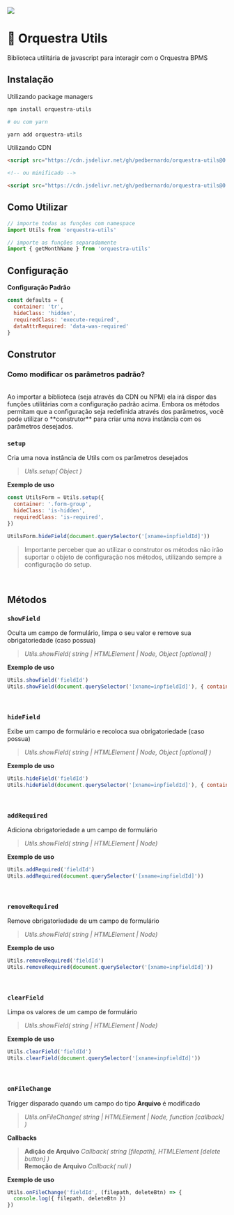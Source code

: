 [![](https://data.jsdelivr.com/v1/package/gh/pedbernardo/orquestra-utils/badge)](https://www.jsdelivr.com/package/gh/pedbernardo/orquestra-utils)
# 📎 Orquestra Utils
Biblioteca utilitária de javascript para interagir com o Orquestra BPMS

## Instalação
Utilizando package managers

```bash
npm install orquestra-utils

# ou com yarn

yarn add orquestra-utils
```

Utilizando CDN
```html
<script src="https://cdn.jsdelivr.net/gh/pedbernardo/orquestra-utils@0.5.6/dist/orquestra-utils.js"></script>

<!-- ou minificado -->

<script src="https://cdn.jsdelivr.net/gh/pedbernardo/orquestra-utils@0.5.6/dist/orquestra-utils.min.js"></script>
```


## Como Utilizar

```js
// importe todas as funções com namespace
import Utils from 'orquestra-utils'

// importe as funções separadamente
import { getMonthName } from 'orquestra-utils'
```

## Configuração

**Configuração Padrão**
```js
const defaults = {
  container: 'tr',
  hideClass: 'hidden',
  requiredClass: 'execute-required',
  dataAttrRequired: 'data-was-required'
}
```
## Construtor

### Como modificar os parâmetros padrão?
<br>
Ao importar a biblioteca (seja através da CDN ou NPM) ela irá dispor das funções utilitárias com a configuração padrão acima. Embora os métodos permitam que a configuração seja redefinida através dos parâmetros, você pode utilizar o **construtor** para criar uma nova instância com os parâmetros desejados.
<br>

### `setup`
Cria uma nova instância de Utils com os parâmetros desejados

> _Utils.setup( Object )_

**Exemplo de uso**
```js
const UtilsForm = Utils.setup({
  container: '.form-group',
  hideClass: 'is-hidden',
  requiredClass: 'is-required',
})

UtilsForm.hideField(document.querySelector('[xname=inpfieldId]'))
```

> Importante perceber que ao utilizar o construtor os métodos não irão suportar o objeto de configuração nos métodos, utilizando sempre a configuração do setup.

<br>

## Métodos

### `showField`
Oculta um campo de formulário, limpa o seu valor e remove sua obrigatoriedade (caso possua)

> _Utils.showField( string | HTMLElement | Node, Object [optional] )_

**Exemplo de uso**
```js
Utils.showField('fieldId')
Utils.showField(document.querySelector('[xname=inpfieldId]'), { container: '.group' })
```

<br>

### `hideField`
Exibe um campo de formulário e recoloca sua obrigatoriedade (caso possua)

> _Utils.showField( string | HTMLElement | Node, Object [optional] )_

**Exemplo de uso**
```js
Utils.hideField('fieldId')
Utils.hideField(document.querySelector('[xname=inpfieldId]'), { container: '.group' })
```

<br>

### `addRequired`
Adiciona obrigatoriedade a um campo de formulário

> _Utils.showField( string | HTMLElement | Node)_

**Exemplo de uso**
```js
Utils.addRequired('fieldId')
Utils.addRequired(document.querySelector('[xname=inpfieldId]'))
```

<br>

### `removeRequired`
Remove obrigatoriedade de um campo de formulário

> _Utils.showField( string | HTMLElement | Node)_

**Exemplo de uso**
```js
Utils.removeRequired('fieldId')
Utils.removeRequired(document.querySelector('[xname=inpfieldId]'))
```

<br>

### `clearField`
Limpa os valores de um campo de formulário

> _Utils.showField( string | HTMLElement | Node)_

**Exemplo de uso**
```js
Utils.clearField('fieldId')
Utils.clearField(document.querySelector('[xname=inpfieldId]'))
```

<br>

### `onFileChange`
Trigger disparado quando um campo do tipo **Arquivo** é modificado

> _Utils.onFileChange( string | HTMLElement | Node, function [callback] )_

**Callbacks**
> **Adição de Arquivo** _Callback( string [filepath], HTMLElement [delete button] )_ <br>
> **Remoção de Arquivo** _Callback( null )_ 
 
**Exemplo de uso**
```js
Utils.onFileChange('fieldId', (filepath, deleteBtn) => {
  console.log({ filepath, deleteBtn })
})
```

